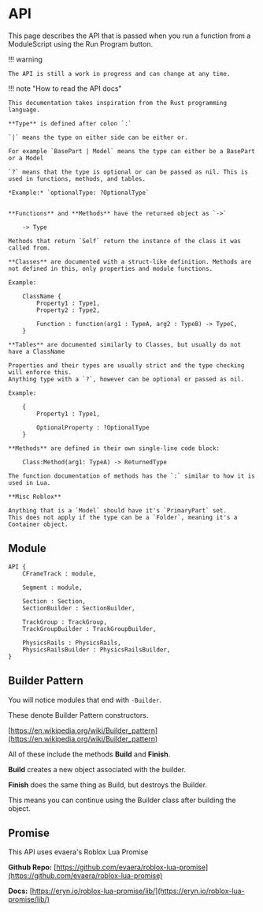 # API

This page describes the API that is passed when you run a function from a ModuleScript using the Run Program button.

!!! warning

	The API is still a work in progress and can change at any time.

!!! note "How to read the API docs"

	This documentation takes inspiration from the Rust programming language.

	**Type** is defined after colon `:`

	`|` means the type on either side can be either or.

	For example `BasePart | Model` means the type can either be a BasePart or a Model

	`?` means that the type is optional or can be passed as nil. This is used in functions, methods, and tables.

	*Example:* `optionalType: ?OptionalType`


	**Functions** and **Methods** have the returned object as `->`

		-> Type

	Methods that return `Self` return the instance of the class it was called from.

	**Classes** are documented with a struct-like definition. Methods are not defined in this, only properties and module functions.

	Example:

		ClassName {
			Property1 : Type1,
			Property2 : Type2,

			Function : function(arg1 : TypeA, arg2 : TypeB) -> TypeC,
		}

	**Tables** are documented similarly to Classes, but usually do not have a ClassName

	Properties and their types are usually strict and the type checking will enforce this.
	Anything type with a `?`, however can be optional or passed as nil.

	Example:

		{
			Property1 : Type1,

			OptionalProperty : ?OptionalType
		}

	**Methods** are defined in their own single-line code block:

		Class:Method(arg1: TypeA) -> ReturnedType

	The function documentation of methods has the `:` similar to how it is used in Lua. 

	**Misc Roblox**

	Anything that is a `Model` should have it's `PrimaryPart` set.
	This does not apply if the type can be a `Folder`, meaning it's a Container object.


## Module

```
API {
	CFrameTrack : module,

	Segment : module,

	Section : Section,
	SectionBuilder : SectionBuilder,

	TrackGroup : TrackGroup,
	TrackGroupBuilder : TrackGroupBuilder,

	PhysicsRails : PhysicsRails,
	PhysicsRailsBuilder : PhysicsRailsBuilder,
}
```

## Builder Pattern

You will notice modules that end with `-Builder`.

These denote Builder Pattern constructors.

[https://en.wikipedia.org/wiki/Builder_pattern](https://en.wikipedia.org/wiki/Builder_pattern)

All of these include the methods **Build** and **Finish**.

**Build** creates a new object associated with the builder.

**Finish** does the same thing as Build, but destroys the Builder.

This means you can continue using the Builder class after building the object.

## Promise

This API uses evaera's Roblox Lua Promise

**Github Repo:** [https://github.com/evaera/roblox-lua-promise](https://github.com/evaera/roblox-lua-promise)

**Docs:** [https://eryn.io/roblox-lua-promise/lib/](https://eryn.io/roblox-lua-promise/lib/)
